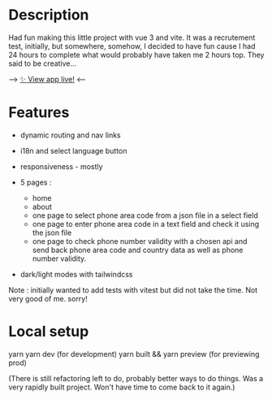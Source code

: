 # Description

Had fun making this little project with vue 3 and vite. It was a recrutement test, initially, but somewhere, somehow, I decided to have fun cause I had 24 hours to complete what would probably have taken me 2 hours top. They said to be creative...

--> [:sparkles: View app live!](https://adeliec.github.io/phone-to-country/) <--

# Features

- dynamic routing and nav links
- i18n and select language button
- responsiveness - mostly
- 5 pages :

  - home
  - about
  - one page to select phone area code from a json file in a select field
  - one page to enter phone area code in a text field and check it using the json file
  - one page to check phone number validity with a chosen api and send back phone area code and country data as well as phone number validity.

- dark/light modes with tailwindcss

Note : initially wanted to add tests with vitest but did not take the time. Not very good of me. sorry!

# Local setup

yarn
yarn dev (for development)
yarn built && yarn preview (for previewing prod)

(There is still refactoring left to do, probably better ways to do things. Was a very rapidly built project. Won't have time to come back to it again.)
